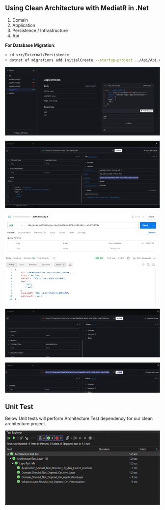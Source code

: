 ## Using Clean Architecture with MediatR in .Net

1. Domain
2. Application
3. Persistence / Infrastructure
4. Api

**For Database Migration**:

```bash
> cd src/External/Persistence
> dotnet ef migrations add InitialCreate --startup-project ../Api/Api.csproj
```

![alt text](image-2.png)

![alt text](image.png)

![alt text](image-1.png)

![alt text](image-3.png)

![alt text](image-4.png)

## Unit Test

Below Unit tests will perform Architecture Test dependency for our clean architecture project.

![alt text](image-5.png)
